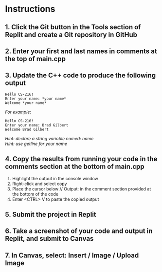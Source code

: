 # Instructions  

  ## 1. Click the Git button in the Tools section of Replit and create a Git repository in GitHub

  ## 2. Enter your first and last names in comments at the top of main.cpp
  
  ## 3. Update the C++ code to produce the following output
    Hello CS-216!
    Enter your name: *your name*
    Welcome *your name*
  
  _For example_:   

    Hello CS-216!   
    Enter your name: Brad Gilbert   
    Welcome Brad Gilbert   

_Hint: declare a string variable named: name_    
_Hint: use getline for your name_ 

  ## 4. Copy the results from running your code in the comments section at the bottom of main.cpp
  1. Highlight the output in the console window
  2. Right-click and select copy
  3. Place the cursor below // Output: in the comment section provided at the bottom of the code
  4. Enter \<CTRL\> V to paste the copied output

  ## 5. Submit the project in Replit
  ## 6. Take a screenshot of your code and output in Replit, and submit to Canvas
  ## 7. In Canvas, select: Insert / Image / Upload Image
